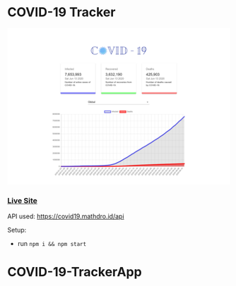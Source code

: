 # COVID-19 Tracker
![COVID-19 Tracker](CoronaVirusTracker_page-0001.jpg)

### [Live Site](https://covidometer.surge.sh/)

API used: https://covid19.mathdro.id/api

Setup:
- run ```npm i && npm start```
# COVID-19-TrackerApp
